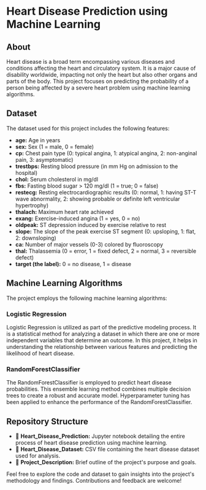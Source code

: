 # Heart Disease Prediction using Machine Learning

## About
Heart disease is a broad term encompassing various diseases and conditions affecting the heart and circulatory system. It is a major cause of disability worldwide, impacting not only the heart but also other organs and parts of the body. This project focuses on predicting the probability of a person being affected by a severe heart problem using machine learning algorithms.

## Dataset
The dataset used for this project includes the following features:

- **age:** Age in years
- **sex:** Sex (1 = male, 0 = female)
- **cp:** Chest pain type (0: typical angina, 1: atypical angina, 2: non-anginal pain, 3: asymptomatic)
- **trestbps:** Resting blood pressure (in mm Hg on admission to the hospital)
- **chol:** Serum cholesterol in mg/dl
- **fbs:** Fasting blood sugar > 120 mg/dl (1 = true; 0 = false)
- **restecg:** Resting electrocardiographic results (0: normal, 1: having ST-T wave abnormality, 2: showing probable or definite left ventricular hypertrophy)
- **thalach:** Maximum heart rate achieved
- **exang:** Exercise-induced angina (1 = yes, 0 = no)
- **oldpeak:** ST depression induced by exercise relative to rest
- **slope:** The slope of the peak exercise ST segment (0: upsloping, 1: flat, 2: downsloping)
- **ca:** Number of major vessels (0-3) colored by fluoroscopy
- **thal:** Thalassemia (0 = error, 1 = fixed defect, 2 = normal, 3 = reversible defect)
- **target (the label):** 0 = no disease, 1 = disease

## Machine Learning Algorithms
The project employs the following machine learning algorithms:

### Logistic Regression
Logistic Regression is utilized as part of the predictive modeling process. It is a statistical method for analyzing a dataset in which there are one or more independent variables that determine an outcome. In this project, it helps in understanding the relationship between various features and predicting the likelihood of heart disease.

### RandomForestClassifier
The RandomForestClassifier is employed to predict heart disease probabilities. This ensemble learning method combines multiple decision trees to create a robust and accurate model. Hyperparameter tuning has been applied to enhance the performance of the RandomForestClassifier.

## Repository Structure
- 📁 **Heart_Disease_Prediction:** Jupyter notebook detailing the entire process of heart disease prediction using machine learning.
- 📁 **Heart_Disease_Dataset:** CSV file containing the heart disease dataset used for analysis.
- 📁 **Project_Description:** Brief outline of the project's purpose and goals.

Feel free to explore the code and dataset to gain insights into the project's methodology and findings. Contributions and feedback are welcome!
